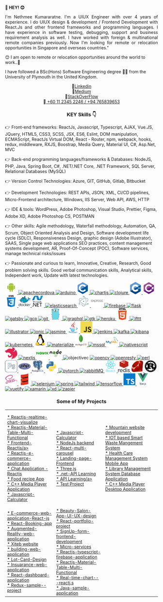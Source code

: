 <!DOCTYPE html>
<html lang="en">
<head>
    <meta charset="UTF-8">
    <meta name="viewport" content="width=device-width, initial-scale=1.0">
    <meta name="description" content="https://www.linkedin.com/in/nethmee-kumararatne-a93b051b7/">
    <meta name="keywords" content="Frontend Developer, ReactJs, Open for relocation">
    <meta name="author" content="Nethmee Kumararatne">
    <meta property="og:title" content="Nethmee Kumararatne">
    <meta property="og:description" content="I'm Nethmee Kumararatne. I'm a UIUX Engineer with over 6 years of experienceI do UIUX design & development / Frontend Development with React.Js and other frontend frameworks and programming languages. I have experience in software testing, debugging, support and business requirement analysis as well. I completed BSC(Hons) in Software Engineering at the University of Plymouth, United Kingdom in 2022. I worked in many foreign national companies previously. Now I'm looking for a relocation opportunity to Singapore, Europe, Australia, UK and USA countries.">
    <meta property="og:url" content="(https://nethmeekumararatne-portfolio.vercel.app/](https://nethmeekumararatne-portfolio.vercel.app/)">
    <meta property="og:type" content="website">
    <meta name="linkedin:title" content="Nethmee Kumararatne">
  <meta property="linkedin:url" content="https://www.linkedin.com/in/nethmee-kumararatne-a93b051b7/">
    <meta name="linkedin:description" content="UIUX Engineering | React Development | UI Development | UIUX Design | Coding | QA & Testing | Debugging | Technical Support | Communication|| Open to relocate📌👋 || React || .NET || Web Services || SDLC || MySQL 💻🌏">
    <meta name="linkedin:image" content="(https://media.licdn.com/media/AAYQAQSOAAgAAQAAAAAAAB-zrMZEDXI2T62PSuT6kpB6qg.png)">
    <meta name="linkedin:card" content="summary_large_image">
      <meta property="medium:url" content="https://medium.com/@kumararatnenethmee">
     <meta property="medium:type" content="wesite">
</head>
<body>
<p><b> 👋 HEY! 😊 </b></p>
<p align="justify"> I'm Nethmee Kumararatne. I'm a UIUX Engineer with over 4 years of experience. I do UIUX design & development / Frontend Development with React.Js and other frontend frameworks and programming languages. I have experience in software testing, debugging, support and business requirement analysis as well. I have worked with foreign & multinational remote companies previously. Now I'm looking for remote or relocation opportunities in Singapore and overseas countries."</p>
    
<p> 😊 I am open to remote or relocation opportunities around the world to work..🤜</p>

<p> I have followed a BSc(Hons) Software Engineering degree 👨‍🎓 from the University of Plymouth in the United Kingdom.</p>
<p align="left">
  <!--🌱
  <a href="https://nethmeekumararatne-portfolio.vercel.app/">Portfolio</a> 
 🌱-->
<p align="center">
🌱<a href="https://www.linkedin.com/in/nethmee-kumararatne-a93b051b7/" target="blank">Linkedin</a><br/>
🌱<a href="https://medium.com/@kumararatnenethmee" target="blank">Medium</a><br/>
🌱<a href="https://stackoverflow.com/users/22399892/nethmeekumararatne" target="blank">StackOverFlow</a><br/>
<!-- 🌱<a href="https://kumararatnenethmee.wixsite.com/nethmeekumararatne-1" target="blank">Portfolio</a><br/>
🌱<a href="kumararatnenethmee@gmail.com">kumararatnenethmee@gmail.com</a> <br/> -->
🌱<a href="+94765839653"> +60 11 2345 2246 / +94 765839653 </a><br/>
</p>

 </p>
<h3 align="center"> KEY Skills 👇 </h3> 
 <p> 👉 Front-end frameworks: ReactJs, Javascript, Typescript, AJAX, Vue.JS, JQuery, HTML5, CSS3, SCSS, JSX, ES6, Eslint, DOM manipulation, ECMAScript, ReactJs Virtual DOM, React - Router, npm, webpack, hooks, redux, middleware, RXJS, Boostrap, Media Query, Material UI, C#, Asp.Net, MVC</p>
<p> 👉 Back-end programming languages/frameworks & Databases: NodeJS, PHP, Java, Spring Boot, C#, .NET/.NET Core, .NET Framework, SQL Server, Relational Databases (MySQL) </p>
<p> 👉 Version Control Technologies: Azure, GIT, GitHub, Gitlab, Bitbucket</p>
<p> 👉 Development Technologies: REST APIs, JSON, XML, CI/CD pipelines, Micro-Frontend architecture, Windows, IIS Server, Web API, AWS, HTTP </p>
<p> 👉 IDE & tools: WordPress, Adobe Photoshop, Visual Studio, Prettier, Figma, Adobe XD, Adobe Photoshop CS, POSTMAN </p>
<p> 👉 Other skills: Agile methodology, Waterfall methodology, Automation, QA, Scrum, Object Oriented Analysis and    Design, Software development life cycle (SDLC), Responsiveness Design, graphic design (Adobe Illustrator), SAAS, Single page web applications SEO practices, content management systems development, AR, Proof-Of-Concept (POC), Software services, manage technical risks/issues </p>
<p> 👉 Passionate and curious to learn, Innovative, Creative, Research, Good problem solving skills. Good verbal communication skills, Analytical skills, Independent work, Update with latest technologies.  </p>
   
<p align="left">  <a href="https://developer.android.com" target="_blank" rel="noreferrer"> <img src="https://raw.githubusercontent.com/devicons/devicon/master/icons/android/android-original-wordmark.svg" alt="android" width="40" height="40"/> </a> <a href="https://cordova.apache.org/" target="_blank" rel="noreferrer"> <img src="https://www.vectorlogo.zone/logos/apache_cordova/apache_cordova-icon.svg" alt="apachecordova" width="40" height="40"/> </a> <a href="https://www.arduino.cc/" target="_blank" rel="noreferrer"> <img src="https://cdn.worldvectorlogo.com/logos/arduino-1.svg" alt="arduino" width="40" height="40"/> </a>  <a href="https://www.cprogramming.com/" target="_blank" rel="noreferrer"> <img src="https://raw.githubusercontent.com/devicons/devicon/master/icons/c/c-original.svg" alt="c" width="40" height="40"/> </a>  <a href="https://www.chartjs.org" target="_blank" rel="noreferrer"> <img src="https://www.chartjs.org/media/logo-title.svg" alt="chartjs" width="40" height="40"/> </a> <a href="https://clojure.org/" target="_blank" rel="noreferrer"> <img src="https://upload.wikimedia.org/wikipedia/commons/5/5d/Clojure_logo.svg" alt="clojure" width="40" height="40"/> </a> <a href="https://www.w3schools.com/cpp/" target="_blank" rel="noreferrer"> <img src="https://raw.githubusercontent.com/devicons/devicon/master/icons/cplusplus/cplusplus-original.svg" alt="cplusplus" width="40" height="40"/> </a> <a href="https://www.w3schools.com/cs/" target="_blank" rel="noreferrer"> <img src="https://raw.githubusercontent.com/devicons/devicon/master/icons/csharp/csharp-original.svg" alt="csharp" width="40" height="40"/> </a> <a href="https://www.w3schools.com/css/" target="_blank" rel="noreferrer"> <img src="https://raw.githubusercontent.com/devicons/devicon/master/icons/css3/css3-original-wordmark.svg" alt="css3" width="40" height="40"/> </a> <a href="https://www.docker.com/" target="_blank" rel="noreferrer"> <img src="https://raw.githubusercontent.com/devicons/devicon/master/icons/docker/docker-original-wordmark.svg" alt="docker" width="40" height="40"/> </a> <a href="https://dotnet.microsoft.com/" target="_blank" rel="noreferrer"> <img src="https://raw.githubusercontent.com/devicons/devicon/master/icons/dot-net/dot-net-original-wordmark.svg" alt="dotnet" width="40" height="40"/> </a> <a href="https://www.elastic.co" target="_blank" rel="noreferrer"> <img src="https://www.vectorlogo.zone/logos/elastic/elastic-icon.svg" alt="elasticsearch" width="40" height="40"/> </a> <a href="https://www.electronjs.org" target="_blank" rel="noreferrer"> <img src="https://raw.githubusercontent.com/devicons/devicon/master/icons/electron/electron-original.svg" alt="electron" width="40" height="40"/> </a> <a href="https://expressjs.com" target="_blank" rel="noreferrer"> <img src="https://raw.githubusercontent.com/devicons/devicon/master/icons/express/express-original-wordmark.svg" alt="express" width="40" height="40"/> </a> <a href="https://firebase.google.com/" target="_blank" rel="noreferrer"> <img src="https://www.vectorlogo.zone/logos/firebase/firebase-icon.svg" alt="firebase" width="40" height="40"/> </a> <a href="https://flask.palletsprojects.com/" target="_blank" rel="noreferrer"> <img src="https://www.vectorlogo.zone/logos/pocoo_flask/pocoo_flask-icon.svg" alt="flask" width="40" height="40"/> </a> <a href="https://www.gatsbyjs.com/" target="_blank" rel="noreferrer"> <img src="https://www.vectorlogo.zone/logos/gatsbyjs/gatsbyjs-icon.svg" alt="gatsby" width="40" height="40"/> </a> <a href="https://cloud.google.com" target="_blank" rel="noreferrer"> <img src="https://www.vectorlogo.zone/logos/google_cloud/google_cloud-icon.svg" alt="gcp" width="40" height="40"/> </a> <a href="https://git-scm.com/" target="_blank" rel="noreferrer"> <img src="https://www.vectorlogo.zone/logos/git-scm/git-scm-icon.svg" alt="git" width="40" height="40"/> </a> <a href="https://golang.org" target="_blank" rel="noreferrer"> <img src="https://raw.githubusercontent.com/devicons/devicon/master/icons/go/go-original.svg" alt="go" width="40" height="40"/> </a>  <a href="https://graphql.org" target="_blank" rel="noreferrer"> <img src="https://www.vectorlogo.zone/logos/graphql/graphql-icon.svg" alt="graphql" width="40" height="40"/> </a> <a href="https://www.gtk.org/" target="_blank" rel="noreferrer"> <img src="https://upload.wikimedia.org/wikipedia/commons/7/71/GTK_logo.svg" alt="gtk" width="40" height="40"/> </a> <a href="https://heroku.com" target="_blank" rel="noreferrer"> <img src="https://www.vectorlogo.zone/logos/heroku/heroku-icon.svg" alt="heroku" width="40" height="40"/> </a> <a href="https://www.w3.org/html/" target="_blank" rel="noreferrer"> <img src="https://raw.githubusercontent.com/devicons/devicon/master/icons/html5/html5-original-wordmark.svg" alt="html5" width="40" height="40"/> </a> <a href="https://ifttt.com/" target="_blank" rel="noreferrer"> <img src="https://www.vectorlogo.zone/logos/ifttt/ifttt-ar21.svg" alt="ifttt" width="40" height="40"/> </a> <a href="https://www.adobe.com/in/products/illustrator.html" target="_blank" rel="noreferrer"> <img src="https://www.vectorlogo.zone/logos/adobe_illustrator/adobe_illustrator-icon.svg" alt="illustrator" width="40" height="40"/> </a> <a href="https://ionicframework.com" target="_blank" rel="noreferrer"> <img src="https://upload.wikimedia.org/wikipedia/commons/d/d1/Ionic_Logo.svg" alt="ionic" width="40" height="40"/> </a> <a href="https://jasmine.github.io/" target="_blank" rel="noreferrer"> <img src="https://www.vectorlogo.zone/logos/jasmine/jasmine-icon.svg" alt="jasmine" width="40" height="40"/> </a> <a href="https://www.java.com" target="_blank" rel="noreferrer"> <img src="https://raw.githubusercontent.com/devicons/devicon/master/icons/java/java-original.svg" alt="java" width="40" height="40"/> </a> <a href="https://developer.mozilla.org/en-US/docs/Web/JavaScript" target="_blank" rel="noreferrer"> <img src="https://raw.githubusercontent.com/devicons/devicon/master/icons/javascript/javascript-original.svg" alt="javascript" width="40" height="40"/> </a> <a href="https://www.jenkins.io" target="_blank" rel="noreferrer"> <img src="https://www.vectorlogo.zone/logos/jenkins/jenkins-icon.svg" alt="jenkins" width="40" height="40"/> </a> <a href="https://kafka.apache.org/" target="_blank" rel="noreferrer"> <img src="https://www.vectorlogo.zone/logos/apache_kafka/apache_kafka-icon.svg" alt="kafka" width="40" height="40"/><a href="https://www.elastic.co/kibana" target="_blank" rel="noreferrer"> <img src="https://www.vectorlogo.zone/logos/elasticco_kibana/elasticco_kibana-icon.svg" alt="kibana" width="40" height="40"/> </a> <a href="https://kubernetes.io" target="_blank" rel="noreferrer"> <img src="https://www.vectorlogo.zone/logos/kubernetes/kubernetes-icon.svg" alt="kubernetes" width="40" height="40"/> </a> <a href="https://www.linux.org/" target="_blank" rel="noreferrer"> <img src="https://raw.githubusercontent.com/devicons/devicon/master/icons/linux/linux-original.svg" alt="linux" width="40" height="40"/> </a>  </a> <a href="https://materializecss.com/" target="_blank" rel="noreferrer"> <img src="https://raw.githubusercontent.com/prplx/svg-logos/5585531d45d294869c4eaab4d7cf2e9c167710a9/svg/materialize.svg" alt="materialize" width="40" height="40"/> </a> <a href="https://www.mongodb.com/" target="_blank" rel="noreferrer"> <img src="https://raw.githubusercontent.com/devicons/devicon/master/icons/mongodb/mongodb-original-wordmark.svg" alt="mongodb" width="40" height="40"/> </a> <a href="https://www.microsoft.com/en-us/sql-server" target="_blank" rel="noreferrer"> <img src="https://www.svgrepo.com/show/303229/microsoft-sql-server-logo.svg" alt="mssql" width="40" height="40"/> </a> <a href="https://www.mysql.com/" target="_blank" rel="noreferrer"> <img src="https://raw.githubusercontent.com/devicons/devicon/master/icons/mysql/mysql-original-wordmark.svg" alt="mysql" width="40" height="40"/> </a> <a href="https://nativescript.org/" target="_blank" rel="noreferrer"> <img src="https://raw.githubusercontent.com/detain/svg-logos/780f25886640cef088af994181646db2f6b1a3f8/svg/nativescript.svg" alt="nativescript" width="40" height="40"/> </a> <a href="https://nestjs.com/" target="_blank" rel="noreferrer"> <img src="https://raw.githubusercontent.com/devicons/devicon/master/icons/nestjs/nestjs-plain.svg" alt="nestjs" width="40" height="40"/> </a> <a href="https://nextjs.org/" target="_blank" rel="noreferrer"> <img src="https://cdn.worldvectorlogo.com/logos/nextjs-2.svg" alt="nextjs" width="40" height="40"/> </a> <a href="https://www.nginx.com" target="_blank" rel="noreferrer"> <img src="https://raw.githubusercontent.com/devicons/devicon/master/icons/nginx/nginx-original.svg" alt="nginx" width="40" height="40"/> </a> <a href="https://nodejs.org" target="_blank" rel="noreferrer"> <img src="https://raw.githubusercontent.com/devicons/devicon/master/icons/nodejs/nodejs-original-wordmark.svg" alt="nodejs" width="40" height="40"/> </a> <img src="https://www.vectorlogo.zone/logos/apple_objectivec/apple_objectivec-icon.svg" alt="objectivec" width="40" height="40"/> </a> <a href="https://opencv.org/" target="_blank" rel="noreferrer"> <img src="https://www.vectorlogo.zone/logos/opencv/opencv-icon.svg" alt="opencv" width="40" height="40"/> </a> <a href="https://openresty.org/" target="_blank" rel="noreferrer"> <img src="https://openresty.org/images/logo.png" alt="openresty" width="40" height="40"/> </a> <a href="https://www.perl.org/" target="_blank" rel="noreferrer"> <img src="https://api.iconify.design/logos-perl.svg" alt="perl" width="40" height="40"/> </a> <a href="https://www.photoshop.com/en" target="_blank" rel="noreferrer"> <img src="https://raw.githubusercontent.com/devicons/devicon/master/icons/photoshop/photoshop-line.svg" alt="photoshop" width="40" height="40"/> </a> <a href="https://www.php.net" target="_blank" rel="noreferrer"> <img src="https://raw.githubusercontent.com/devicons/devicon/master/icons/php/php-original.svg" alt="php" width="40" height="40"/> </a> <a href="https://www.postgresql.org" target="_blank" rel="noreferrer"> <img src="https://raw.githubusercontent.com/devicons/devicon/master/icons/postgresql/postgresql-original-wordmark.svg" alt="postgresql" width="40" height="40"/> </a> <a href="https://www.python.org" target="_blank" rel="noreferrer"> <img src="https://raw.githubusercontent.com/devicons/devicon/master/icons/python/python-original.svg" alt="python" width="40" height="40"/> </a> <a href="https://pytorch.org/" target="_blank" rel="noreferrer"> <img src="https://www.vectorlogo.zone/logos/pytorch/pytorch-icon.svg" alt="pytorch" width="40" height="40"/> </a> <a href="https://www.rabbitmq.com" target="_blank" rel="noreferrer"> <img src="https://www.vectorlogo.zone/logos/rabbitmq/rabbitmq-icon.svg" alt="rabbitMQ" width="40" height="40"/> </a> <a href="https://reactjs.org/" target="_blank" rel="noreferrer"> <img src="https://raw.githubusercontent.com/devicons/devicon/master/icons/react/react-original-wordmark.svg" alt="react" width="40" height="40"/> </a> <a href="https://redis.io" target="_blank" rel="noreferrer"> <img src="https://raw.githubusercontent.com/devicons/devicon/master/icons/redis/redis-original-wordmark.svg" alt="redis" width="40" height="40"/> </a> <a href="https://www.ruby-lang.org/en/" target="_blank" rel="noreferrer"> <img src="https://raw.githubusercontent.com/devicons/devicon/master/icons/ruby/ruby-original.svg" alt="ruby" width="40" height="40"/> </a> <a href="https://www.rust-lang.org" target="_blank" rel="noreferrer"> <img src="https://raw.githubusercontent.com/devicons/devicon/master/icons/rust/rust-plain.svg" alt="rust" width="40" height="40"/> </a> <a href="https://sass-lang.com" target="_blank" rel="noreferrer"> <img src="https://raw.githubusercontent.com/devicons/devicon/master/icons/sass/sass-original.svg" alt="sass" width="40" height="40"/> </a> <a href="https://www.scala-lang.org" target="_blank" rel="noreferrer"> <img src="https://raw.githubusercontent.com/devicons/devicon/master/icons/scala/scala-original.svg" alt="scala" width="40" height="40"/> </a> <a href="https://www.selenium.dev" target="_blank" rel="noreferrer"> <img src="https://raw.githubusercontent.com/detain/svg-logos/780f25886640cef088af994181646db2f6b1a3f8/svg/selenium-logo.svg" alt="selenium" width="40" height="40"/> </a> <a href="https://spring.io/" target="_blank" rel="noreferrer"> <img src="https://www.vectorlogo.zone/logos/springio/springio-icon.svg" alt="spring" width="40" height="40"/> </a>  <a href="https://tailwindcss.com/" target="_blank" rel="noreferrer"> <img src="https://www.vectorlogo.zone/logos/tailwindcss/tailwindcss-icon.svg" alt="tailwind" width="40" height="40"/> </a> <a href="https://www.tensorflow.org" target="_blank" rel="noreferrer"> <img src="https://www.vectorlogo.zone/logos/tensorflow/tensorflow-icon.svg" alt="tensorflow" width="40" height="40"/> </a> <a href="https://www.typescriptlang.org/" target="_blank" rel="noreferrer"> <img src="https://raw.githubusercontent.com/devicons/devicon/master/icons/typescript/typescript-original.svg" alt="typescript" width="40" height="40"/> </a> <a href="https://vuejs.org/" target="_blank" rel="noreferrer"> <img src="https://raw.githubusercontent.com/devicons/devicon/master/icons/vuejs/vuejs-original-wordmark.svg" alt="vuejs" width="40" height="40"/> </a> <a href="https://vuetifyjs.com/en/" target="_blank" rel="noreferrer"> <img src="https://bestofjs.org/logos/vuetify.svg" alt="vuetify" width="40" height="40"/> </a> <a href="https://dotnet.microsoft.com/apps/xamarin" target="_blank" rel="noreferrer"> <img src="https://raw.githubusercontent.com/detain/svg-logos/780f25886640cef088af994181646db2f6b1a3f8/svg/xamarin.svg" alt="xamarin" width="40" height="40"/> </a> <a href="https://www.adobe.com/products/xd.html" target="_blank" rel="noreferrer"> <img src="https://cdn.worldvectorlogo.com/logos/adobe-xd.svg" alt="xd" width="40" height="40"/> </a> <a href="https://zapier.com" target="_blank" rel="noreferrer"> <img src="https://www.vectorlogo.zone/logos/zapier/zapier-icon.svg" alt="zapier" width="40" height="40"/> </a> </p>

<h3 align="center">Some of My Projects</h3> 
<table>
 <tr>
  <td>
   <p align="left">
  <a href="https://github.com/Nethmee5/Reactjs-realtime-chart-visualize">* Reactjs-realtime-chart-visualize </a><br/>
  <a href="https://github.com/Nethmee5/Reactjs-Material-Table-Multi-Functional">* Reactjs-Material-Table-Multi-Functional</a><br/>
  <a href="https://github.com/Nethmee5/Frontend-Reactjs">* Frontend-Reactjs/a><br/>
  <a href="https://github.com/Nethmee5/Reactjs-e-commerce-application">* Reactjs-e-commerce-application</a><br/>
  <a href="https://github.com/Nethmee5/chat-example">* Chat Application - Reactjs</a><br/>
  <a href="https://github.com/Nethmee5/Food-receipe-app-react">* Food recipe App</a><br/>
  <a href="https://github.com/Nethmee5/MediaPlayer-C-">* C++ Media Player Application</a><br/>
  <a href="https://github.com/Nethmee5/Calculator-Javascript">* Javascript-Calculator</a><br/>
  </td>
   <td>
  <a href="https://github.com/Nethmee5/Calculator-Javascript">* Javascript-Calculator</a><br/>
  <a href="https://github.com/Nethmee5/nodejs-backend">* NodeJs backend</a><br/>
  <a href="https://github.com/Nethmee5/React-multi-carousel">* React-multi-carousel</a><br/>
  <a href="https://github.com/Nethmee5/Landing-page-Frontend">* Landing-page-Frontend</a><br/>
  <a href="https://github.com/Nethmee5/three.js">* Three.js</a><br/>
  <a href="https://github.com/Nethmee5/.net-API">* .net-API Learning</a><br/>
  <a href="https://github.com/Nethmee5/Api-learning-new">* API Learning/a><br/>
  <a href="https://github.com/Nethmee5/Test">* Test Project</a><br/>
   </td>
  <td>
    <a href="https://github.com/Nethmee5/React-HTML-CSS-website-development">* Mountain website development</a><br/>
  <a href="https://github.com/Nethmee5/Smart-wastage-management-system">* IOT based Smart Waste Mangement System</a><br/>
  <a href="https://github.com/Nethmee5/Health-care-management-system">* Health Care Management System Mobile App</a><br/>
  <a href="https://github.com/Nethmee5/Library-Management-System-Database-Project">* Library Management System Database Application</a><br/>
  <a href="https://github.com/Nethmee5/Media-player-application-built-with-C-">* C++ Media Player Desktop Application</a><br/>


  </td>
 </tr>
 <tr>
  <td>
  <a href="https://github.com/Nethmee5/E-commerce-web-application-React-js">* E-commerce-web-application-React-js</a><br/>
  <a href="https://github.com/Nethmee5/React-Booking-app">* React-Booking-app</a><br/>
  <a href="https://github.com/Nethmee5/Augmented-Reality-web-application">* Augmented-Reality-web-application</a><br/>
  <a href="https://github.com/Nethmee5/website-xiteb">* Xiteb website </a><br/>
  <a href="https://github.com/Nethmee5/building-web-application">* building-web-application</a><br/>
  <a href="https://github.com/Nethmee5/Lot-Card-Design">* Lot-Card-Design</a><br/>
  <a href="https://github.com/Nethmee5/Insuarance-web-application">* Insuarance-web-application</a><br/>
  <a href="https://github.com/Nethmee5/React-dashboard-application">* React-dashboard-application</a><br/>
  <a href="https://github.com/Nethmee5/Redux-sample--project">* Redux-sample--project</a><br/>
  </td>
   <td>
  <a href="https://github.com/Nethmee5/Beauty-Salon-App-UI-UX-design">* Beauty-Salon-App-UI-UX-design</a><br/>
  <a href="https://github.com/Nethmee5/-React-portfolio-project">* React-portfolio-project</a><br/>
  <a href="https://github.com/Nethmee5/SignUp-form-frontend-development">* SignUp-form-frontend-development</a><br/>
  <a href="https://github.com/Nethmee5/Micro-services">* Micro-services</a><br/>
  <a href="https://github.com/Nethmee5/Reactjs-typescript-firebase-application">* Reactjs-typescript-firebase-application </a><br/>
  <a href="https://github.com/Nethmee5/Reactjs-Material-Table-Multi-Functional">* Reactjs-Material-Table-Multi-Functional</a><br/>
  <a href="https://github.com/Nethmee5/Real-time-chart---reactj.s">* Real-time-chart---reactj.s</a><br/>
  <a href="https://github.com/Nethmee5/Java-sample-application">* Java-sample-application</a><br/>
   </td>

 </tr>
</table>
</p>  
</body>
</html>
   
         
       
     



